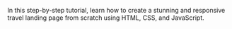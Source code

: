 In this step-by-step tutorial, learn how to create a stunning and responsive travel landing page from scratch using HTML, CSS, and JavaScript.

